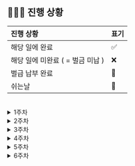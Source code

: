 ## 🧑🏻‍💻 진행 상황

| 진행 상황            | 표기  |
|:-----------------|:----|
| 해당 일에 완료      | ✅   |
| 해당 일에 미완료 ( = 벌금 미납 )    | ❌   |
| 벌급 납부 완료 | 🔺 |
| 쉬는날 | 🥳 |


<br>

<details>
<summary>1주차</summary>
  
  | 날짜  | 체크 |
  |:------|:----|
  | 12-01 | ✅ |
  | 12-02 | 🥳 |
</details>

<details>
<summary>2주차</summary>
  
  | 날짜  | 체크 |
  |:------|:----|
  | 12-03 | ✅ |
  | 12-04 | ✅ |
  | 12-05 | ✅ |
  | 12-06 | ✅ |
  | 12-07 | ✅ |
  | 12-08 | ✅ |
  | 12-09 | 🥳 |
</details>

<details>
<summary>3주차</summary>
  
  | 날짜  | 체크 |
  |:------|:----|
  | 12-10 | ✅ |
  | 12-11 | ✅ |
  | 12-12 | ✅ |
  | 12-13 | ✅ |
  | 12-14 | ✅ |
  | 12-15 | ✅ |
  | 12-16 | 🥳 |
</details>

<details>
<summary>4주차</summary>
  
  | 날짜  | 체크 |
  |:------|:----|
  | 12-17 | 🥳 |
  | 12-18 | ✅ |
  | 12-19 | ✅ |
  | 12-20 | ✅ |
  | 12-21 | ✅ |
  | 12-22 | ✅ |
  | 12-23 | 🥳 |
</details>

<details>
<summary>5주차</summary>
  
  | 날짜  | 체크 |
  |:------|:----|
  | 12-24 | 🥳 |
  | 12-25 | 아팠어용ㅠ |
  | 12-26 | 아팠어용ㅠ |
  | 12-27 | ✅ |
  | 12-28 | ✅ |
  | 12-29 | ✅ |
  | 12-30 | 🥳 |
</details>

<details>
<summary>6주차</summary>
  
  | 날짜  | 체크 |
  |:------|:----|
  | 12-31 | 🥳 |
</details>



